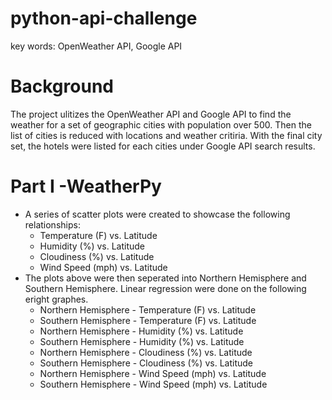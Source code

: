 # python-api-challenge
key words: OpenWeather API, Google API

# Background
The project ulitizes the OpenWeather API and Google API to find the weather for a set of geographic cities with population over 500. Then the list of cities is reduced with locations and weather critiria. With the final city set, the hotels were listed for each cities under Google API search results.

# Part I -WeatherPy
* A series of scatter plots were created to showcase the following relationships:
  * Temperature (F) vs. Latitude
  * Humidity (%) vs. Latitude
  * Cloudiness (%) vs. Latitude
  * Wind Speed (mph) vs. Latitude
* The plots above were then seperated into Northern Hemisphere and Southern Hemisphere. Linear regression were done on the following eright graphes.
  * Northern Hemisphere - Temperature (F) vs. Latitude
  * Southern Hemisphere - Temperature (F) vs. Latitude
  * Northern Hemisphere - Humidity (%) vs. Latitude
  * Southern Hemisphere - Humidity (%) vs. Latitude
  * Northern Hemisphere - Cloudiness (%) vs. Latitude
  * Southern Hemisphere - Cloudiness (%) vs. Latitude
  * Northern Hemisphere - Wind Speed (mph) vs. Latitude
  * Southern Hemisphere - Wind Speed (mph) vs. Latitude 
